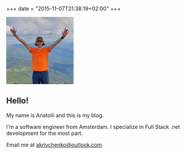 +++
date = "2015-11-07T21:38:19+02:00"
+++

<img class="aboutAvatar" src="/images/tolikcode-ava.jpg">

## Hello!

<p/>
My name is Anatolii and this is my blog.

I'm a software engineer from Amsterdam. I specialize in Full Stack .net development for the most part.

Email me at [akrivchenko@outlook.com](mailto:akrivchenko@outlook.com).
